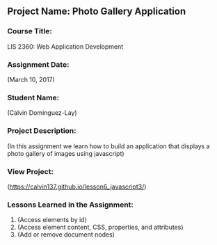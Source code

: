 ## Project Name:  Photo Gallery Application

### Course Title:
LIS 2360:  Web Application Development

### Assignment Date:  
(March 10, 2017)

### Student Name:  
(Calvin Dominguez-Lay)

### Project Description:
(In this assignment we learn how to build an application that displays a photo gallery of images using javascript)

### View Project:
(https://calvin137.github.io/lesson6_javascript3/)

### Lessons Learned in the Assignment:
1. (Access elements by id)
2. (Access element content, CSS, properties, and attributes)
3. (Add or remove document nodes)

